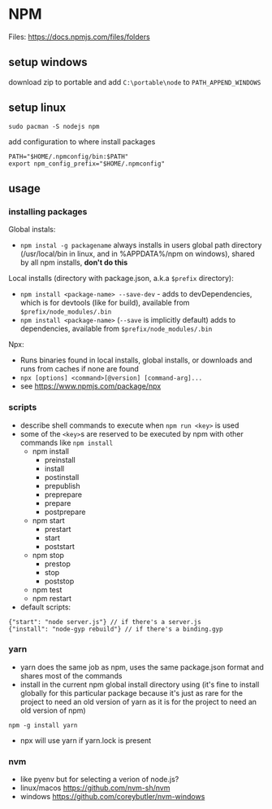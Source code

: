 # NPM

Files: <https://docs.npmjs.com/files/folders>

## setup windows

download zip to portable and add `C:\portable\node` to `PATH_APPEND_WINDOWS`

## setup linux

```
sudo pacman -S nodejs npm
```
add configuration to where install packages
```
PATH="$HOME/.npmconfig/bin:$PATH"
export npm_config_prefix="$HOME/.npmconfig"
```

## usage

### installing packages

Global instals:

- `npm instal -g packagename` always installs in users global path directory (/usr/local/bin in linux, and in %APPDATA%/npm on windows), shared by all npm installs, **don't do this**

Local installs (directory with package.json, a.k.a `$prefix` directory):

- `npm install <package-name> --save-dev` - adds to devDependencies, which is for devtools (like for build), available from `$prefix/node_modules/.bin`
- `npm install <package-name>` (`--save` is implicitly default) adds to dependencies, available from `$prefix/node_modules/.bin`

Npx:

- Runs binaries found in local installs, global installs, or downloads and runs from caches if none are found
- `npx [options] <command>[@version] [command-arg]...`
- see <https://www.npmjs.com/package/npx>

### scripts

- describe shell commands to execute when `npm run <key>` is used
- some of the `<key>`s are reserved to be executed by npm with other commands like `npm install`
    - npm install
        - preinstall
        - install
        - postinstall
        - prepublish
        - preprepare
        - prepare
        - postprepare
    - npm start
        - prestart
        - start
        - poststart
    - npm stop
        - prestop
        - stop
        - poststop
    - npm test
    - npm restart
- default scripts:
```
{"start": "node server.js"} // if there's a server.js
{"install": "node-gyp rebuild"} // if there's a binding.gyp
```

### yarn 

- yarn does the same job as npm, uses the same package.json format and shares most of the commands
- install in the current npm global install directory using (it's fine to install globally for this particular package because it's just as rare for the project to need an old version of yarn as it is for the project to need an old version of npm)
```
npm -g install yarn
```
- npx will use yarn if yarn.lock is present

### nvm

- like pyenv but for selecting a verion of node.js?
- linux/macos <https://github.com/nvm-sh/nvm>
- windows <https://github.com/coreybutler/nvm-windows>
